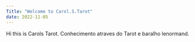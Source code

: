 ```yaml
---
Title: "Welcome to Carol.S.Tarot"
date: 2022-11-05
---
```

Hi this is Carols Tarot. Conhecimento atraves do Tarot e baralho lenormand.
